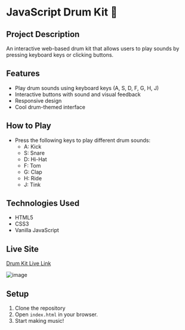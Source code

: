 # JavaScript Drum Kit 🥁

## Project Description
An interactive web-based drum kit that allows users to play sounds by pressing keyboard keys or clicking buttons.

## Features
- Play drum sounds using keyboard keys (A, S, D, F, G, H, J)
- Interactive buttons with sound and visual feedback
- Responsive design
- Cool drum-themed interface

## How to Play
- Press the following keys to play different drum sounds:
  - A: Kick
  - S: Snare
  - D: Hi-Hat
  - F: Tom
  - G: Clap
  - H: Ride
  - J: Tink

## Technologies Used
- HTML5
- CSS3
- Vanilla JavaScript

## Live Site
[Drum Kit Live Link](https://ahmetsulu.github.io/Drum/)

![image](https://github.com/user-attachments/assets/3dfacad5-32e9-48c3-8441-07d3e239808e)


## Setup
1. Clone the repository
2. Open `index.html` in your browser.
3. Start making music!